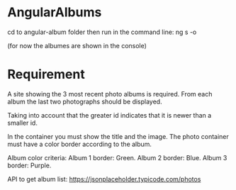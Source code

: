 # AngularAlbums

cd to angular-album folder
then run in the command line:
ng s -o

(for now the albumes are shown in the console)

# Requirement

A site showing the 3 most recent photo albums is required.
From each album the last two photographs should be displayed.

Taking into account that the greater id indicates that it is newer than a smaller id.

In the container you must show the title and the image. The photo container must have a color border according to the album.

Album color criteria:
Album 1 border: Green.
Album 2 border: Blue.
Album 3 border: Purple.
 
API to get album list: https://jsonplaceholder.typicode.com/photos

